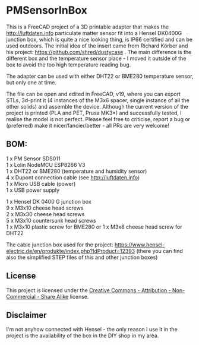# PMSensorInBox

This is a FreeCAD project of a 3D printable adapter that makes the http://luftdaten.info particulate matter sensor fit into a Hensel DK0400G junction box, which is quite a nice looking thing, is IP66 certified and can be used outdoors.
The initial idea of the insert came from Richard Körber and his project: https://github.com/shred/dustycase . The main difference is the different box  and the temperature sensor place - I moved it outside of the box to avoid the too high temperature reading bug.

The adapter can be used with either DHT22 or BME280 temperature sensor, but only one at time.

The file can be open and edited in FreeCAD, v19, where you can export STLs, 3d-print it (4 instances of the M3x6 spacer, single instance of all the other solids) and assemble the device.
Although the current version of the project is printed (PLA and PET, Prusa MK3*) and successfully tested, I realise the model is not perfect. Please feel free to criticise, report a bug or (preferred) make it nicer/fancier/better - all PRs are very welcome!

## BOM:
1 x PM Sensor SDS011  
1 x Lolin NodeMCU ESP8266 V3  
1 x DHT22 or BME280  (temperature and humidity sensor)  
4 x Dupont connection cable (see http://luftdaten.info)  
1 x Micro USB cable (power)  
1 x USB power supply  

1 x Hensel DK 0400 G junction box  
9 x M3x10 cheese head screws  
2 x M3x30 cheese head screws  
5 x M3x10 countersunk head screws  
1 x M3x10 plastic screw for BME280 or 1 x M3x8 cheese head screw for DHT22  

The cable junction box used for the project: https://www.hensel-electric.de/en/produkte/index.php?IdProduct=12393
(there you can find also the simplified STEP files of this and other junction boxes)


## License

This project is licensed under the [Creative Commons - Attribution - Non-Commercial - Share Alike](http://creativecommons.org/licenses/by-nc-sa/3.0/) license.

## Disclaimer

I'm not anyhow connected with Hensel - the only reason I use it in the project is the availability of the box in the DIY shop in my area.

